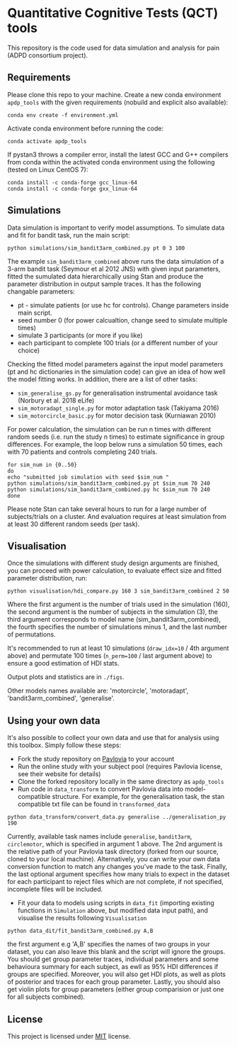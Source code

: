 # Quantitative Cognitive Tests (QCT) tools

This repository is the code used for data simulation and analysis for pain (ADPD consortium project).

## Requirements

Please clone this repo to your machine. Create a new conda environment `apdp_tools` with the given requirements (nobuild and explicit also available):

```setup
conda env create -f environment.yml
```

Activate conda environment before running the code:

```setup
conda activate apdp_tools
```

If pystan3 throws a compiler error, install the latest GCC and G++ compilers from conda within the activated conda environment using the following (tested on Linux CentOS 7):

```setup
conda install -c conda-forge gcc_linux-64
conda install -c conda-forge gxx_linux-64
```
   
## Simulations

Data simulation is important to verify model assumptions. To simulate data and fit for bandit task, run the main script:

```train
python simulations/sim_bandit3arm_combined.py pt 0 3 100
```

The example `sim_bandit3arm_combined` above runs the data simulation of a 3-arm bandit task (Seymour et al 2012 JNS) with given input parameters, fitted the sumulated data hierarchically using Stan and produce the parameter distribution in output sample traces. It has the following changable parameters:

* pt - simulate patients (or use hc for controls). Change parameters inside main script.
* seed number 0 (for power calcualtion, change seed to simulate multiple times)
* simulate 3 participants (or more if you like)
* each participant to complete 100 trials (or a different number of your choice)

Checking the fitted model parameters against the input model parameters (pt and hc dictionaries in the simulation code) can give an idea of how well the model fitting works. In addition, there are a list of other tasks:
* `sim_generalise_gs.py` for generalisation instrumental avoidance task (Norbury et al. 2018 eLife)
* `sim_motoradapt_single.py` for motor adaptation task (Takiyama 2016)
* `sim_motorcircle_basic.py` for motor decision task (Kurniawan 2010)

For power calculation, the simulation can be run n times with different random seeds (i.e. run the study n times) to estimate significance in group differences. For example, the loop below runs a simulation 50 times, each with 70 patients and controls completing 240 trials.

```
for sim_num in {0..50}
do
echo "submitted job simulation with seed $sim_num "
python simulations/sim_bandit3arm_combined.py pt $sim_num 70 240
python simulations/sim_bandit3arm_combined.py hc $sim_num 70 240
done
```

Please note Stan can take several hours to run for a large number of subjects/trials on a cluster. And evaluation requires at least simulation from at least 30 different random seeds (per task).

## Visualisation

Once the simulations with different study design arguments are finished, you can proceed with power calculation, to evaluate effect size and fitted parameter distribution, run:

```eval
python visualisation/hdi_compare.py 160 3 sim_bandit3arm_combined 2 50
```
Where the first argument is the number of trials used in the simulation (160), the second argument is the number of subjects in the simulation (3), the third argument corresponds to model name (sim_bandit3arm_combined), the fourth specifies the number of simulations minus 1, and the last number of permutations.

It's recommended to run at least 10 simulations (`draw_idx=10` / 4th argument above) and permutate 100 times (`n_perm=100` / last argument above) to ensure a good estimation of HDI stats.
  
Output plots and statistics are in `./figs`.

Other models names available are: 'motorcircle', 'motoradapt', 'bandit3arm_combined', 'generalise'.

## Using your own data

It's also possible to collect your own data and use that for analysis using this toolbox. Simply follow these steps:

* Fork the study repository on [Pavlovia](https://pavlovia.org) to your account
* Run the online study with your subject pool (requires Pavlovia license, see their website for details)
* Clone the forked repository locally in the same directory as `apdp_tools` 
* Run code in `data_transform` to convert Pavlovia data into model-compatible structure. For example, for the generalisation task, the stan compatible txt file can be found in `transformed_data`

```eval
python data_transform/convert_data.py generalise ../generalisation_py 190
```

Currently, available task names include `generalise`, `bandit3arm`, `circlemotor`, which is specified in argument 1 above. The 2nd argument is the relative path of your Pavlovia task directory (forked from our source, cloned to your local machine). Alternatively, you can write your own data conversion function to match any changes you've made to the task. Finally, the last optional argument specifies how many trials to expect in the dataset for each participant to reject files which are not complete, if not specified, incomplete files will be included.

* Fit your data to models using scripts in `data_fit` (importing existing functions in `Simulation` above, but modified data input path), and visualise the results following `Visualisation`
```eval
python data_dit/fit_bandit3arm_combined.py A,B
```

the first argument e.g 'A,B' specifies the names of two groups in your dataset, you can also leave this blank and the script will ignore the groups. You should get group parameter traces, individual parameters and some behavioura summary for each subject, as ewll as 95% HDI differences if groups are specified. Moreover, you will also get HDI plots, as well as plots of posterior and traces for each group parameter. Lastly, you should also get violin plots for group parameters (either group comparision or just one for all subjects combined).

## License

This project is licensed under [MIT](https://opensource.org/licenses/MIT) license.
